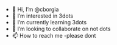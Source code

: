 - 👋 Hi, I’m @cborgia
- 👀 I’m interested in 3dots
- 🌱 I’m currently learning 3dots
- 💞️ I’m looking to collaborate on not dots
- 📫 How to reach me -please dont

<!---
cborgia/cborgia is a ✨ special ✨ repository because its `README.md` (this file) appears on your GitHub profile.
You can click the Preview link to take a look at your changes.
--->
